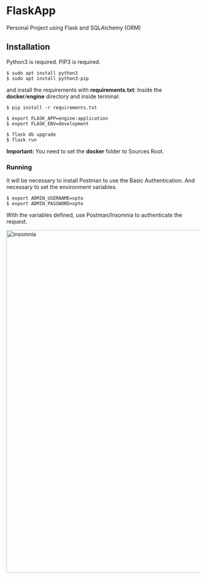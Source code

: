 # FlaskApp

Personal Project using Flask and SQLAlchemy (ORM)

## Installation

Python3 is required.
PIP3 is required.

```shell
$ sudo apt install python3
$ sudo apt install python3-pip
```

and install the requirements with **requirements.txt**:
Inside the **docker**/**engine** directory and inside terminal:

```shell
$ pip install -r requirements.txt

$ export FLASK_APP=engine:application
$ export FLASK_ENV=development

$ flask db upgrade
$ flask run
```
**Important:**
You need to set the **docker** folder to Sources Root.


### Running

It will be necessary to install Postman to use the Basic Authentication.
And necessary to set the environment variables.

```shell
$ export ADMIN_USERNAME=xpto
$ export ADMIN_PASSWORD=xpto
```



With the variables defined, use Postman/Insomnia to authenticate the request.

<img width="893" alt="insomnia" src="https://user-images.githubusercontent.com/78928783/133357648-ae4ca595-3010-4d2e-8861-948d9e54aabc.png">









